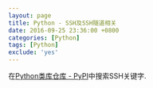 ```yaml
---
layout: page
title: Python - SSH及SSH隧道相关
date: 2016-09-25 23:36:00 +0800
categories: [Python]
tags: [Python]
exclude: 'yes'
---
```


在[Python类库仓库 - PyPI](https://pypi.python.org/pypi?%3Aaction=search&term=ssh&submit=search)中搜索SSH关键字.


























